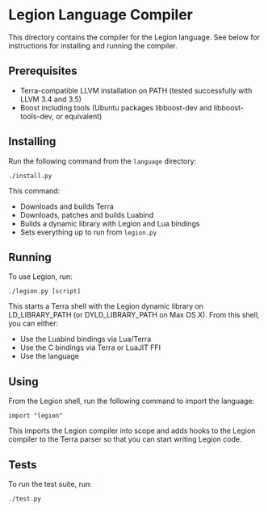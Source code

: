 # Legion Language Compiler

This directory contains the compiler for the Legion language. See
below for instructions for installing and running the compiler.

## Prerequisites

  * Terra-compatible LLVM installation on PATH (tested successfully
    with LLVM 3.4 and 3.5)
  * Boost including tools (Ubuntu packages libboost-dev and
    libboost-tools-dev, or equivalent)

## Installing

Run the following command from the `language` directory:

    ./install.py

This command:

  * Downloads and builds Terra
  * Downloads, patches and builds Luabind
  * Builds a dynamic library with Legion and Lua bindings
  * Sets everything up to run from `legion.py`

## Running

To use Legion, run:

    ./legion.py [script]

This starts a Terra shell with the Legion dynamic library on
LD_LIBRARY_PATH (or DYLD_LIBRARY_PATH on Max OS X). From this shell,
you can either:

  * Use the Luabind bindings via Lua/Terra
  * Use the C bindings via Terra or LuaJIT FFI
  * Use the language

## Using

From the Legion shell, run the following command to import the
language:

    import "legion"

This imports the Legion compiler into scope and adds hooks to the
Legion compiler to the Terra parser so that you can start writing
Legion code.

## Tests

To run the test suite, run:

    ./test.py
